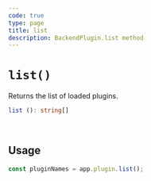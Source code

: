 ```yaml
---
code: true
type: page
title: list
description: BackendPlugin.list method
---
```


# `list()`

<SinceBadge version="auto-version" />
<CustomBadge type="error" text="Experimental: non-backward compatible changes or removal may occur in any future release."/>

Returns the list of loaded plugins.

```ts
list (): string[]
```

<br/>

## Usage

```js
const pluginNames = app.plugin.list();
```
